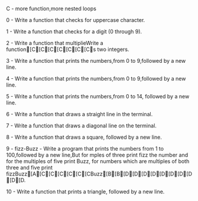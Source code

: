 C - more function,more nested loops

0 - Write a function that checks for uppercase character.

1 - Write a function that checks for a digit (0 through 9).

2 - Write a function that multiplieWrite a function[C[C[C[C[C[C[Cs two integers.

3 - Write a function that prints the numbers,from 0 to 9,followed by a new line.

4 - Write a function that prints the numbers,from 0 to 9,followed by a new line.

5 - Write a function that prints the numbers,from 0 to 14, followed by a new line.

6 - Write a function that draws a straight line in the terminal.

7 - Write a function that draws a diagonal line on the terminal.

8 - Write a function that draws a square, followed by a new line.

9 - fizz-Buzz - Write a program that prints the numbers from 1 to 100,followed by a new line,But for mples of three print fizz the number and for the multiples of five print Buzz, for numbers which are multiples of both three and five print fizzBuzz[A[C[C[C[C[C[CBuzz[B[B[D[D[D[D[D[D[D[D[D[D.

10 - Write a function that prints a triangle, followed by a new line.
